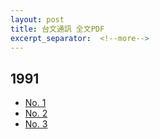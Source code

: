 ```yaml
---
layout: post
title: 台文通訊 全文PDF
excerpt_separator:  <!--more-->
---
```


## 1991

* [No. 1](/pdf/%E5%8F%B0%E6%96%87%E9%80%9A%E8%A8%8A_1991-07-01_No1.pdf)
* [No. 2](/pdf/%E5%8F%B0%E6%96%87%E9%80%9A%E8%A8%8A_1991-08-01_No2.pdf)
* [No. 3](/pdf/%E5%8F%B0%E6%96%87%E9%80%9A%E8%A8%8A_1991-09-01_No3.pdf)

